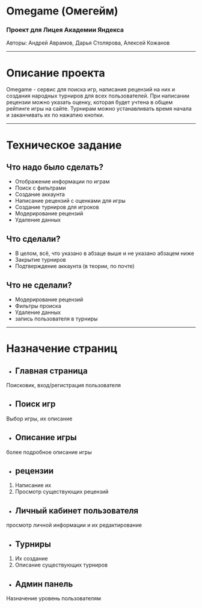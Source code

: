 # Omegame (Омегейм)
### Проект для Лицея Академии Яндекса
Авторы: Андрей Аврамов, Дарья Столярова, Алексей Кожанов

----

# Описание проекта
Omegame - сервис для поиска игр, написания рецензий на них и создания
народных турниров для всех пользователей. При написании рецензии
можно указать оценку, которая будет учтена в общем рейтинге игры на
сайте. Турнирам можно устанавливать время начала и заканчивать их
по нажатию кнопки.

----

# Техническое задание

## Что надо было сделать?

* Отображение информации по играм
* Поиск с фильтрами
* Создание аккаунта
* Написание рецензий с оценками для игры
* Создание турниров для игроков
* Модерирование рецензий
* Удаление данных

## Что сделали?

* В целом, всё, что указано в абзаце выше и не указано абзацем ниже
* Закрытие турниров
* Подтверждение аккаунта (в теории, по почте)

## Что не сделали?
* Модерирование рецензий
* Фильтры происка
* Удаление данных
* запись пользователя в турниры

----

# Назначение страниц
* ## Главная страница
Поисковик, вход/регистрация пользователя
* ## Поиск игр
Выбор игры, их описание
* ## Описание игры
более подробное описание игры
* ## рецензии
1. Написание их
2. Просмотр существующих рецензий
* ## Личный кабинет пользователя
просмотр личной информации и их редактирование
* ## Турниры
1. Их создание
2. Описание существующих турниров
* ## Админ панель
Назначение уровень пользователям